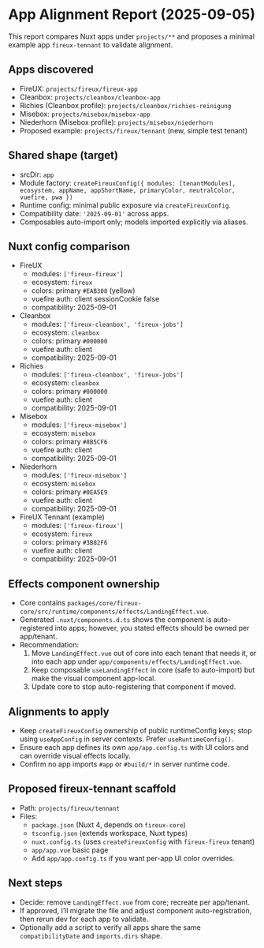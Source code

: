 # App Alignment Report (2025-09-05)

This report compares Nuxt apps under `projects/**` and proposes a minimal example app `fireux-tennant` to validate alignment.

## Apps discovered

- FireUX: `projects/fireux/fireux-app`
- Cleanbox: `projects/cleanbox/cleanbox-app`
- Richies (Cleanbox profile): `projects/cleanbox/richies-reinigung`
- Misebox: `projects/misebox/misebox-app`
- Niederhorn (Misebox profile): `projects/misebox/niederhorn`
- Proposed example: `projects/fireux/tennant` (new, simple test tenant)

## Shared shape (target)

- srcDir: `app`
- Module factory: `createFireuxConfig({ modules: [tenantModules], ecosystem, appName, appShortName, primaryColor, neutralColor, vuefire, pwa })`
- Runtime config: minimal public exposure via `createFireuxConfig`.
- Compatibility date: `'2025-09-01'` across apps.
- Composables auto-import only; models imported explicitly via aliases.

## Nuxt config comparison

- FireUX
  - modules: `['fireux-fireux']`
  - ecosystem: `fireux`
  - colors: primary `#EAB308` (yellow)
  - vuefire auth: client sessionCookie false
  - compatibility: 2025-09-01
- Cleanbox
  - modules: `['fireux-cleanbox', 'fireux-jobs']`
  - ecosystem: `cleanbox`
  - colors: primary `#000000`
  - vuefire auth: client
  - compatibility: 2025-09-01
- Richies
  - modules: `['fireux-cleanbox', 'fireux-jobs']`
  - ecosystem: `cleanbox`
  - colors: primary `#000000`
  - vuefire auth: client
  - compatibility: 2025-09-01
- Misebox
  - modules: `['fireux-misebox']`
  - ecosystem: `misebox`
  - colors: primary `#8B5CF6`
  - vuefire auth: client
  - compatibility: 2025-09-01
- Niederhorn
  - modules: `['fireux-misebox']`
  - ecosystem: `misebox`
  - colors: primary `#0EA5E9`
  - vuefire auth: client
  - compatibility: 2025-09-01
- FireUX Tennant (example)
  - modules: `['fireux-fireux']`
  - ecosystem: `fireux`
  - colors: primary `#3B82F6`
  - vuefire auth: client
  - compatibility: 2025-09-01

## Effects component ownership

- Core contains `packages/core/fireux-core/src/runtime/components/effects/LandingEffect.vue`.
- Generated `.nuxt/components.d.ts` shows the component is auto-registered into apps; however, you stated effects should be owned per app/tenant.
- Recommendation:
  1. Move `LandingEffect.vue` out of core into each tenant that needs it, or into each app under `app/components/effects/LandingEffect.vue`.
  2. Keep composable `useLandingEffect` in core (safe to auto-import) but make the visual component app-local.
  3. Update core to stop auto-registering that component if moved.

## Alignments to apply

- Keep `createFireuxConfig` ownership of public runtimeConfig keys; stop using `useAppConfig` in server contexts. Prefer `useRuntimeConfig()`.
- Ensure each app defines its own `app/app.config.ts` with UI colors and can override visual effects locally.
- Confirm no app imports `#app` or `#build/*` in server runtime code.

## Proposed fireux-tennant scaffold

- Path: `projects/fireux/tennant`
- Files:
  - `package.json` (Nuxt 4, depends on `fireux-core`)
  - `tsconfig.json` (extends workspace, Nuxt types)
  - `nuxt.config.ts` (uses `createFireuxConfig` with `fireux-fireux` tenant)
  - `app/app.vue` basic page
  - Add `app/app.config.ts` if you want per-app UI color overrides.

## Next steps

- Decide: remove `LandingEffect.vue` from core; recreate per app/tenant.
- If approved, I’ll migrate the file and adjust component auto-registration, then rerun dev for each app to validate.
- Optionally add a script to verify all apps share the same `compatibilityDate` and `imports.dirs` shape.
